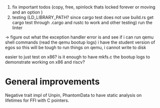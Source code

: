 1. fix important todos (copy, free, spinlock thats locked forever or moving and an option )
3. testing (LD_LIBRARY_PATH? since cargo test does not use build.rs get cargo test through .cargo and rustc to work and other testing)
run the linter

-> figure out what the exception handler error is and see if i can run qemu shell commands (read the qemu bootup logs)
i have the student version of egos so this will be tough to run things
on qemu, i cannot write to disk

easier to just test on x86? 
is it enough to have mkfs.c the bootup logs to demonstrate working on x86 and riscv? 

# General improvements
Negative trait impl of Unpin, PhantomData to have static analysis on lifetimes for FFI with C pointers.